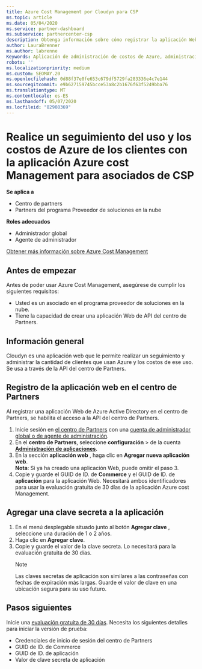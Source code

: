 ```yaml
---
title: Azure Cost Management por Cloudyn para CSP
ms.topic: article
ms.date: 05/04/2020
ms.service: partner-dashboard
ms.subservice: partnercenter-csp
description: Obtenga información sobre cómo registrar la aplicación Web de Cloudyn y usar una clave secreta para ella en el centro de partners para que pueda usar la aplicación para realizar un seguimiento del uso y los costos de Azure de los clientes.
author: LauraBrenner
ms.author: labrenne
Keywords: Aplicación de administración de costos de Azure, administración de costos, Web Apps
robots: ''
ms.localizationpriority: medium
ms.custom: SEOMAY.20
ms.openlocfilehash: 0d88f37e0fe653c679df5729fa283336e4c7e144
ms.sourcegitcommit: e9b627159745bcce53a8c2b1676f63f5249bba76
ms.translationtype: MT
ms.contentlocale: es-ES
ms.lasthandoff: 05/07/2020
ms.locfileid: "82908369"
---
```

# <a name="track-customer-azure-usage-and-costs-with-the-azure-cost-management-app-for-csp-partners"></a>Realice un seguimiento del uso y los costos de Azure de los clientes con la aplicación Azure cost Management para asociados de CSP  

**Se aplica a**

- Centro de partners
- Partners del programa Proveedor de soluciones en la nube

**Roles adecuados**

- Administrador global
- Agente de administrador

[Obtener más información sobre Azure Cost Management](https://go.microsoft.com/fwlink/p/?linkid=857893)

## <a name="before-you-begin"></a>Antes de empezar
Antes de poder usar Azure Cost Management, asegúrese de cumplir los siguientes requisitos:

- Usted es un asociado en el programa proveedor de soluciones en la nube.
- Tiene la capacidad de crear una aplicación Web de API del centro de Partners.

## <a name="overview"></a>Información general

Cloudyn es una aplicación web que le permite realizar un seguimiento y administrar la cantidad de clientes que usan Azure y los costos de ese uso. Se usa a través de la API del centro de Partners.

## <a name="register-your-web-app-in-the-partner-center"></a>Registro de la aplicación web en el centro de Partners
Al registrar una aplicación Web de Azure Active Directory en el centro de Partners, se habilita el acceso a la API del centro de Partners. 
1.  Inicie sesión en [el centro de Partners](https://partnercenter.microsoft.com/pcv/dashboard/overview) con una [cuenta de administrador global o de agente de administración](create-user-accounts-and-set-permissions.md).
2.  En el **centro de Partners**, seleccione **configuración** &gt; de la cuenta **[Administración de aplicaciones](https://partnercenter.microsoft.com/pcv/apiintegration/appmanagement)**.
3.  En la sección **aplicación web** , haga clic en **Agregar nueva aplicación web**.
<br> **Nota**: Si ya ha creado una aplicación Web, puede omitir el paso 3.
4.  Copie y guarde el GUID de ID. de **Commerce** y el GUID de ID. de **aplicación** para la aplicación Web. Necesitará ambos identificadores para usar la evaluación gratuita de 30 días de la aplicación Azure cost Management.

## <a name="add-a-secret-key-to-your-app"></a>Agregar una clave secreta a la aplicación
1. En el menú desplegable situado junto al botón **Agregar clave** , seleccione una duración de 1 o 2 años.
2. Haga clic en **Agregar clave**. 
3. Copie y guarde el valor de la clave secreta. Lo necesitará para la evaluación gratuita de 30 días.<br>
   > [!NOTE]  
   > Las claves secretas de aplicación son similares a las contraseñas con fechas de expiración más largas. Guarde el valor de clave en una ubicación segura para su uso futuro.

## <a name="next-steps"></a>Pasos siguientes
Inicie una [evaluación gratuita de 30 días](https://go.microsoft.com/fwlink/?linkid=857895).
Necesita los siguientes detalles para iniciar la versión de prueba:
- Credenciales de inicio de sesión del centro de Partners
- GUID de ID. de Commerce
- GUID de ID. de aplicación
- Valor de clave secreta de aplicación
